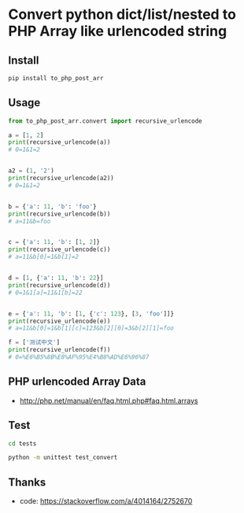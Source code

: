 
# Convert python dict/list/nested to PHP Array like urlencoded string


## Install

```sh
pip install to_php_post_arr
```


## Usage


```py
from to_php_post_arr.convert import recursive_urlencode

a = [1, 2]
print(recursive_urlencode(a))
# 0=1&1=2


a2 = (1, '2')
print(recursive_urlencode(a2))
# 0=1&1=2


b = {'a': 11, 'b': 'foo'}
print(recursive_urlencode(b))
# a=11&b=foo


c = {'a': 11, 'b': [1, 2]}
print(recursive_urlencode(c))
# a=11&b[0]=1&b[1]=2


d = [1, {'a': 11, 'b': 22}]
print(recursive_urlencode(d))
# 0=1&1[a]=11&1[b]=22


e = {'a': 11, 'b': [1, {'c': 123}, [3, 'foo']]}
print(recursive_urlencode(e))
# a=11&b[0]=1&b[1][c]=123&b[2][0]=3&b[2][1]=foo

f = ['测试中文']
print(recursive_urlencode(f))
# 0=%E6%B5%8B%E8%AF%95%E4%B8%AD%E6%96%87

```

## PHP urlencoded Array Data
- http://php.net/manual/en/faq.html.php#faq.html.arrays



## Test
```sh
cd tests

python -m unittest test_convert
```



## Thanks 
- code: https://stackoverflow.com/a/4014164/2752670